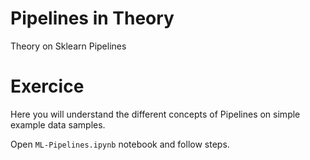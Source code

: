 # Pipelines in Theory

Theory on Sklearn Pipelines

# Exercice

Here you will understand the different concepts of Pipelines on simple example data samples.  

Open `ML-Pipelines.ipynb` notebook and follow steps.  

